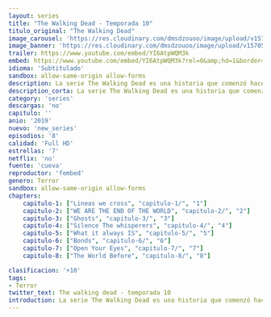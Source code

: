 ```yaml
---
layout: series
title: "The Walking Dead - Temporada 10"
titulo_original: "The Walking Dead"
image_carousel: 'https://res.cloudinary.com/dmsdzouoo/image/upload/v1570590545/TWD-min_h9hvyy.jpg'
image_banner: 'https://res.cloudinary.com/dmsdzouoo/image/upload/v1570590564/Season10Key-1-2000x1150-min_xylhub.jpg'
trailer: https://www.youtube.com/embed/YI6AtpWQM3k
embed: https://www.youtube.com/embed/YI6AtpWQM3k?rel=0&amp;hd=1&border=0&wmode=opaque&enablejsapi=1&modestbranding=1&controls=1&showinfo=1
idioma: 'Subtitulado'
sandbox: allow-same-origin allow-forms
description: La serie The Walking Dead es una historia que comenzó hace 10 años con un hombre tratando de encontrar a su familia. Esa familia creció y gradualmente las comunidades tomaron forma. Lucharon y sobrevivieron, prosperaron y dieron a luz a una nueva generación. Es una historia de la humanidad y hay más historias que contar. Ahora es primavera, unos meses después del final de la temporada 9, cuando nuestro grupo de sobrevivientes se atrevió a cruzar al territorio de los Susurradores durante el duro invierno. Las comunidades reunidas aún están lidiando con los efectos posteriores de la horrible exhibición de poder de Alpha, respetando a regañadientes las nuevas fronteras que se les imponen, todo mientras se organizan en una fuerza de combate al estilo de la milicia, preparándose para una batalla que será inevitable
description_corta: La serie The Walking Dead es una historia que comenzó hace 10 años con un hombre tratando de encontrar a su familia. Esa familia creció y gradualmente las comunidades tomaron forma. Lucharon y sobrevivieron, prosperaron y dieron a luz a una nueva generación. Es una historia de 
category: 'series'
descargas: 'no'
capitulo: ''
anio: '2019'
nuevo: 'new_series'
episodios: '8'
calidad: 'Full HD'
estrellas: '7'
netflix: 'no'
fuente: 'cueva'
reproductor: 'fembed'
genero: Terror
sandbox: allow-same-origin allow-forms 
chapters:
    capitulo-1: ["Lineas we cross", "capitulo-1/", "1"]
    capitulo-2: ["WE ARE THE END OF THE WORLD", "capitulo-2/", "2"]
    capitulo-3: ["Ghosts", "capitulo-3/", "3"]
    capitulo-4: ["Silence The whisperers", "capitulo-4/", "4"]
    capitulo-5: ["What it always IS", "capitulo-5/", "5"]
    capitulo-6: ["Bonds", "capitulo-6/", "6"]
    capitulo-7: ["Open Your Eyes", "capitulo-7/", "7"]
    capitulo-8: ["The World Before", "capitulo-8/", "8"]

clasificacion: '+10'
tags:
- Terror
twitter_text: The walking dead - temporada 10
introduction: La serie The Walking Dead es una historia que comenzó hace 10 años con un hombre tratando de encontrar a su familia. Esa familia creció y gradualmente las comunidades tomaron forma. Lucharon y sobrevivieron, prosperaron y dieron a luz a una nueva generación. Es una historia de 
---
```



 







